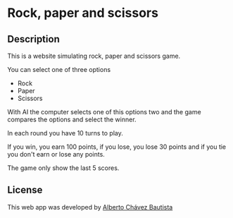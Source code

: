 # Rock, paper and scissors

## Description

This is a website simulating rock, paper and scissors game.

You can select one of three options

- Rock
- Paper
- Scissors

With AI the computer selects one of this options two and the game compares the options and select the winner.

In each round you have 10 turns to play.

If you win, you earn 100 points, if you lose, you lose 30 points and if you tie you don't earn or lose any points.

The game only show the last 5 scores.

## License

This web app was developed by [Alberto Chávez Bautista](https://www.linkedin.com/in/albertobautistac/)
